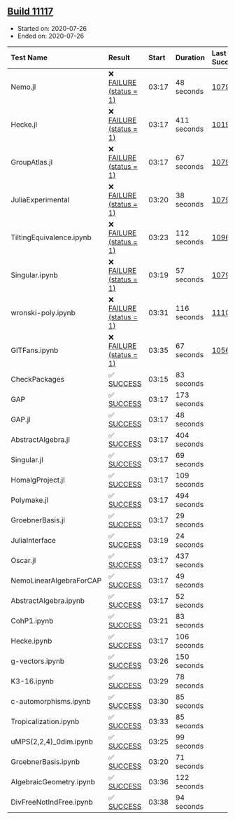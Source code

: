 ## [Build 11117](https://oscarci.mathematik.uni-kl.de/job/oscar/11117/)

* Started on: 2020-07-26
* Ended on: 2020-07-26

| Test Name    | Result | Start | Duration | Last Success | First Failure |
|:-------------|:-------|:------|:---------|:-------------|:--------------|
| Nemo.jl | ❌ [FAILURE (status = 1)](https://oscarci.mathematik.uni-kl.de/job/oscar/11117/artifact/logs/build-11117/Nemo.jl.log) | 03:17 | 48 seconds | [10790](https://oscarci.mathematik.uni-kl.de/job/oscar/10790/) | [10791](https://oscarci.mathematik.uni-kl.de/job/oscar/10791/) |
| Hecke.jl | ❌ [FAILURE (status = 1)](https://oscarci.mathematik.uni-kl.de/job/oscar/11117/artifact/logs/build-11117/Hecke.jl.log) | 03:17 | 411 seconds | [10197](https://oscarci.mathematik.uni-kl.de/job/oscar/10197/) | [10198](https://oscarci.mathematik.uni-kl.de/job/oscar/10198/) |
| GroupAtlas.jl | ❌ [FAILURE (status = 1)](https://oscarci.mathematik.uni-kl.de/job/oscar/11117/artifact/logs/build-11117/GroupAtlas.jl.log) | 03:17 | 67 seconds | [10790](https://oscarci.mathematik.uni-kl.de/job/oscar/10790/) | [10791](https://oscarci.mathematik.uni-kl.de/job/oscar/10791/) |
| JuliaExperimental | ❌ [FAILURE (status = 1)](https://oscarci.mathematik.uni-kl.de/job/oscar/11117/artifact/logs/build-11117/JuliaExperimental.log) | 03:20 | 38 seconds | [10790](https://oscarci.mathematik.uni-kl.de/job/oscar/10790/) | [10791](https://oscarci.mathematik.uni-kl.de/job/oscar/10791/) |
| TiltingEquivalence.ipynb | ❌ [FAILURE (status = 1)](https://oscarci.mathematik.uni-kl.de/job/oscar/11117/artifact/logs/build-11117/TiltingEquivalence.ipynb.log) | 03:23 | 112 seconds | [10962](https://oscarci.mathematik.uni-kl.de/job/oscar/10962/) | [10963](https://oscarci.mathematik.uni-kl.de/job/oscar/10963/) |
| Singular.ipynb | ❌ [FAILURE (status = 1)](https://oscarci.mathematik.uni-kl.de/job/oscar/11117/artifact/logs/build-11117/Singular.ipynb.log) | 03:19 | 57 seconds | [10790](https://oscarci.mathematik.uni-kl.de/job/oscar/10790/) | [10791](https://oscarci.mathematik.uni-kl.de/job/oscar/10791/) |
| wronski-poly.ipynb | ❌ [FAILURE (status = 1)](https://oscarci.mathematik.uni-kl.de/job/oscar/11117/artifact/logs/build-11117/wronski-poly.ipynb.log) | 03:31 | 116 seconds | [11107](https://oscarci.mathematik.uni-kl.de/job/oscar/11107/) | [11108](https://oscarci.mathematik.uni-kl.de/job/oscar/11108/) |
| GITFans.ipynb | ❌ [FAILURE (status = 1)](https://oscarci.mathematik.uni-kl.de/job/oscar/11117/artifact/logs/build-11117/GITFans.ipynb.log) | 03:35 | 67 seconds | [10566](https://oscarci.mathematik.uni-kl.de/job/oscar/10566/) | [10567](https://oscarci.mathematik.uni-kl.de/job/oscar/10567/) |
| CheckPackages | ✅ [SUCCESS](https://oscarci.mathematik.uni-kl.de/job/oscar/11117/artifact/logs/build-11117/CheckPackages.log) | 03:15 | 83 seconds |  |  |
| GAP | ✅ [SUCCESS](https://oscarci.mathematik.uni-kl.de/job/oscar/11117/artifact/logs/build-11117/GAP.log) | 03:17 | 173 seconds |  |  |
| GAP.jl | ✅ [SUCCESS](https://oscarci.mathematik.uni-kl.de/job/oscar/11117/artifact/logs/build-11117/GAP.jl.log) | 03:17 | 48 seconds |  |  |
| AbstractAlgebra.jl | ✅ [SUCCESS](https://oscarci.mathematik.uni-kl.de/job/oscar/11117/artifact/logs/build-11117/AbstractAlgebra.jl.log) | 03:17 | 404 seconds |  |  |
| Singular.jl | ✅ [SUCCESS](https://oscarci.mathematik.uni-kl.de/job/oscar/11117/artifact/logs/build-11117/Singular.jl.log) | 03:17 | 69 seconds |  |  |
| HomalgProject.jl | ✅ [SUCCESS](https://oscarci.mathematik.uni-kl.de/job/oscar/11117/artifact/logs/build-11117/HomalgProject.jl.log) | 03:17 | 109 seconds |  |  |
| Polymake.jl | ✅ [SUCCESS](https://oscarci.mathematik.uni-kl.de/job/oscar/11117/artifact/logs/build-11117/Polymake.jl.log) | 03:17 | 494 seconds |  |  |
| GroebnerBasis.jl | ✅ [SUCCESS](https://oscarci.mathematik.uni-kl.de/job/oscar/11117/artifact/logs/build-11117/GroebnerBasis.jl.log) | 03:17 | 29 seconds |  |  |
| JuliaInterface | ✅ [SUCCESS](https://oscarci.mathematik.uni-kl.de/job/oscar/11117/artifact/logs/build-11117/JuliaInterface.log) | 03:19 | 24 seconds |  |  |
| Oscar.jl | ✅ [SUCCESS](https://oscarci.mathematik.uni-kl.de/job/oscar/11117/artifact/logs/build-11117/Oscar.jl.log) | 03:17 | 437 seconds |  |  |
| NemoLinearAlgebraForCAP | ✅ [SUCCESS](https://oscarci.mathematik.uni-kl.de/job/oscar/11117/artifact/logs/build-11117/NemoLinearAlgebraForCAP.log) | 03:17 | 49 seconds |  |  |
| AbstractAlgebra.ipynb | ✅ [SUCCESS](https://oscarci.mathematik.uni-kl.de/job/oscar/11117/artifact/logs/build-11117/AbstractAlgebra.ipynb.log) | 03:17 | 52 seconds |  |  |
| CohP1.ipynb | ✅ [SUCCESS](https://oscarci.mathematik.uni-kl.de/job/oscar/11117/artifact/logs/build-11117/CohP1.ipynb.log) | 03:21 | 83 seconds |  |  |
| Hecke.ipynb | ✅ [SUCCESS](https://oscarci.mathematik.uni-kl.de/job/oscar/11117/artifact/logs/build-11117/Hecke.ipynb.log) | 03:17 | 106 seconds |  |  |
| g-vectors.ipynb | ✅ [SUCCESS](https://oscarci.mathematik.uni-kl.de/job/oscar/11117/artifact/logs/build-11117/g-vectors.ipynb.log) | 03:26 | 150 seconds |  |  |
| K3-16.ipynb | ✅ [SUCCESS](https://oscarci.mathematik.uni-kl.de/job/oscar/11117/artifact/logs/build-11117/K3-16.ipynb.log) | 03:29 | 78 seconds |  |  |
| c-automorphisms.ipynb | ✅ [SUCCESS](https://oscarci.mathematik.uni-kl.de/job/oscar/11117/artifact/logs/build-11117/c-automorphisms.ipynb.log) | 03:30 | 85 seconds |  |  |
| Tropicalization.ipynb | ✅ [SUCCESS](https://oscarci.mathematik.uni-kl.de/job/oscar/11117/artifact/logs/build-11117/Tropicalization.ipynb.log) | 03:33 | 85 seconds |  |  |
| uMPS(2,2,4)_0dim.ipynb | ✅ [SUCCESS](https://oscarci.mathematik.uni-kl.de/job/oscar/11117/artifact/logs/build-11117/uMPS-2-2-4-_0dim.ipynb.log) | 03:25 | 99 seconds |  |  |
| GroebnerBasis.ipynb | ✅ [SUCCESS](https://oscarci.mathematik.uni-kl.de/job/oscar/11117/artifact/logs/build-11117/GroebnerBasis.ipynb.log) | 03:20 | 71 seconds |  |  |
| AlgebraicGeometry.ipynb | ✅ [SUCCESS](https://oscarci.mathematik.uni-kl.de/job/oscar/11117/artifact/logs/build-11117/AlgebraicGeometry.ipynb.log) | 03:36 | 122 seconds |  |  |
| DivFreeNotIndFree.ipynb | ✅ [SUCCESS](https://oscarci.mathematik.uni-kl.de/job/oscar/11117/artifact/logs/build-11117/DivFreeNotIndFree.ipynb.log) | 03:38 | 94 seconds |  |  |
